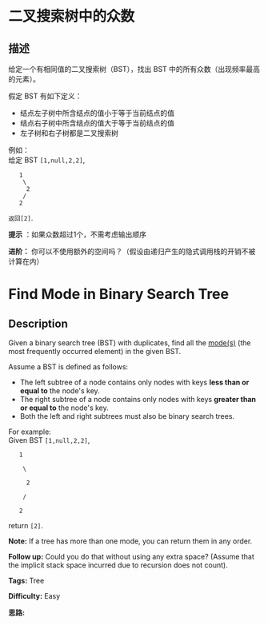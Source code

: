 # 二叉搜索树中的众数

## 描述

给定一个有相同值的二叉搜索树（BST），找出 BST 中的所有众数（出现频率最高的元素）。

假定 BST 有如下定义：

  * 结点左子树中所含结点的值小于等于当前结点的值
  * 结点右子树中所含结点的值大于等于当前结点的值
  * 左子树和右子树都是二叉搜索树

例如：  
给定 BST `[1,null,2,2]`,

    
    
       1
        \
         2
        /
       2
    

`返回[2]`.

**提示** ：如果众数超过1个，不需考虑输出顺序

**进阶：** 你可以不使用额外的空间吗？（假设由递归产生的隐式调用栈的开销不被计算在内）



# Find Mode in Binary Search Tree

## Description



Given a binary search tree (BST) with duplicates, find all the [mode(s)](https://en.wikipedia.org/wiki/Mode_\(statistics\)) (the most frequently occurred element) in the given BST.

Assume a BST is defined as follows:

  * The left subtree of a node contains only nodes with keys **less than or equal to** the node's key.
  * The right subtree of a node contains only nodes with keys **greater than or equal to** the node's key.
  * Both the left and right subtrees must also be binary search trees.



For example:  
Given BST `[1,null,2,2]`,

    
    
       1
        \
         2
        /
       2
    



return `[2]`.

**Note:** If a tree has more than one mode, you can return them in any order.

**Follow up:** Could you do that without using any extra space? (Assume that the implicit stack space incurred due to recursion does not count).


**Tags:** Tree

**Difficulty:** Easy

**思路:**
